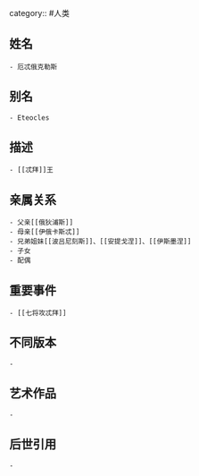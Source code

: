 category:: #人类
## 姓名
	- 厄忒俄克勒斯
## 别名
	- Eteocles
## 描述
	- [[忒拜]]王
## 亲属关系
	- 父亲[[俄狄浦斯]]
	- 母亲[[伊俄卡斯忒]]
	- 兄弟姐妹[[波吕尼刻斯]]、[[安提戈涅]]、[[伊斯墨涅]]
	- 子女
	- 配偶
## 重要事件
	- [[七将攻忒拜]]
## 不同版本
	-
## 艺术作品
	-
## 后世引用
	-
